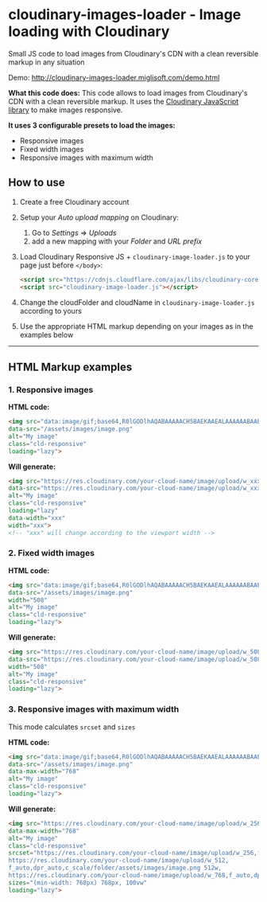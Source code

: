 # cloudinary-images-loader - Image loading with Cloudinary

Small JS code to load images from Cloudinary's CDN with a clean reversible markup in any situation

Demo: <http://cloudinary-images-loader.miglisoft.com/demo.html>

**What this code does:**
This code allows to load images from Cloudinary's CDN with a clean reversible markup.
It uses the [Cloudinary JavaScript library](https://cloudinary.com/documentation/responsive_images#step_1_include_the_cloudinary_javascript_library) to make images responsive.

**It uses 3 configurable presets to load the images:**

- Responsive images
- Fixed width images
- Responsive images with maximum width

## How to use

1. Create a free Cloudinary account
2. Setup your *Auto upload mapping* on Cloudinary:
    1. Go to *Settings* => *Uploads*
    2. add a new mapping with your *Folder* and *URL prefix*
3. Load Cloudinary Responsive JS + `cloudinary-image-loader.js` to your page just before `</body>`:

    ```html
    <script src="https://cdnjs.cloudflare.com/ajax/libs/cloudinary-core/2.11.1/cloudinary-core-shrinkwrap.min.js"></script>
    <script src="cloudinary-image-loader.js"></script>
    ```

4. Change the cloudFolder and cloudName in `cloudinary-image-loader.js` according to yours

5. Use the appropriate HTML markup depending on your images as in the examples below

_____________________

## HTML Markup examples

### 1. Responsive images

**HTML code:**

 ```html
<img src="data:image/gif;base64,R0lGODlhAQABAAAAACH5BAEKAAEALAAAAAABAAEAAAICTAEAOw=="
data-src="/assets/images/image.png"
alt="My image"
class="cld-responsive"
loading="lazy">
```

**Will generate:**

```html
<img src="https://res.cloudinary.com/your-cloud-name/image/upload/w_xxx,f_auto,dpr_1.0,c_scale/folder/assets/images/image.png"
data-src="https://res.cloudinary.com/your-cloud-name/image/upload/w_xxx,f_auto,dpr_1.0,c_scale/folder/assets/images/image.png"
alt="My image"
class="cld-responsive"
loading="lazy"
data-width="xxx"
width="xxx">
<!-- "xxx" will change according to the viewport width -->
```

### 2. Fixed width images

**HTML code:**

 ```html
<img src="data:image/gif;base64,R0lGODlhAQABAAAAACH5BAEKAAEALAAAAAABAAEAAAICTAEAOw=="
data-src="/assets/images/image.png"
width="508"
alt="My image"
class="cld-responsive"
loading="lazy">
```

**Will generate:**

```html
<img src="https://res.cloudinary.com/your-cloud-name/image/upload/w_508,f_auto,dpr_1.0,c_scale/folder/assets/images/image.png"
data-src="https://res.cloudinary.com/your-cloud-name/image/upload/w_508,f_auto,dpr_auto,c_scale/folder/assets/images/image.png"
width="508"
alt="My image"
class="cld-responsive"
loading="lazy">
```

### 3. Responsive images with maximum width

This mode calculates `srcset` and `sizes`

**HTML code:**

 ```html
<img src="data:image/gif;base64,R0lGODlhAQABAAAAACH5BAEKAAEALAAAAAABAAEAAAICTAEAOw=="
data-src="/assets/images/image.png"
data-max-width="768"
alt="My image"
class="cld-responsive"
loading="lazy">
```

**Will generate:**

```html
<img src="https://res.cloudinary.com/your-cloud-name/image/upload/w_256,f_auto,dpr_auto,c_scale/folder/assets/images/image.png"
data-max-width="768"
alt="My image"
class="cld-responsive"
srcset="https://res.cloudinary.com/your-cloud-name/image/upload/w_256,f_auto,dpr_auto,c_scale/folder/assets/images/image.png 256w,
https://res.cloudinary.com/your-cloud-name/image/upload/w_512,
f_auto,dpr_auto,c_scale/folder/assets/images/image.png 512w,
https://res.cloudinary.com/your-cloud-name/image/upload/w_768,f_auto,dpr_auto,c_scale/folder/assets/images/image.png 768w"
sizes="(min-width: 768px) 768px, 100vw"
loading="lazy">
```
